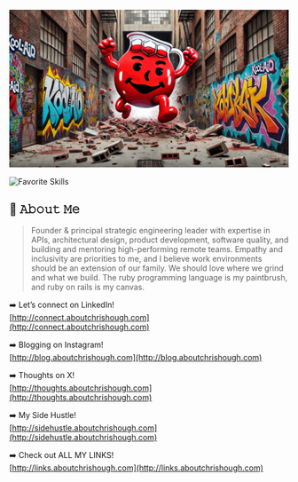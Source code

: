 ![Video About Me](https://github.com/chrishough/chrishough/blob/main/assets/20241002.gif)

<!-- https://github.com/LelouchFR/skill-icons -->
![Favorite Skills](https://go-skill-icons.vercel.app/api/icons?i=ruby,rails,js,sass,postgres,redis,heroku,aws,github,apple,rubymine,ps,rubocop,terminal&theme=dark)

## :book: 𝙰𝚋𝚘𝚞𝚝 𝙼𝚎

> Founder & principal strategic engineering leader with expertise in APIs, architectural design, product development, software quality, and building and mentoring high-performing remote teams. Empathy and inclusivity are priorities to me, and I believe work environments should be an extension of our family. We should love where we grind and what we build. The ruby programming language is my paintbrush, and ruby on rails is my canvas.

:arrow_right: Let’s connect on LinkedIn!  
[http://connect.aboutchrishough.com](http://connect.aboutchrishough.com)  

:arrow_right: Blogging on Instagram!  
[http://blog.aboutchrishough.com](http://blog.aboutchrishough.com)  

:arrow_right: Thoughts on X!  
[http://thoughts.aboutchrishough.com](http://thoughts.aboutchrishough.com)  

:arrow_right: My Side Hustle!   
[http://sidehustle.aboutchrishough.com](http://sidehustle.aboutchrishough.com)  

:arrow_right: Check out ALL MY LINKS!  
[http://links.aboutchrishough.com](http://links.aboutchrishough.com)  


